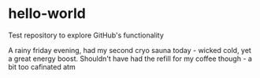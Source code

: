 # hello-world
Test repository to explore GitHub's functionality

A rainy friday evening, had my second cryo sauna today - wicked cold, yet a great energy boost. 
Shouldn't have had the refill for my coffee though - a bit too cafinated atm
